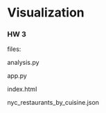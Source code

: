 # Visualization

### HW 3
files:

analysis.py

app.py

index.html

nyc_restaurants_by_cuisine.json

